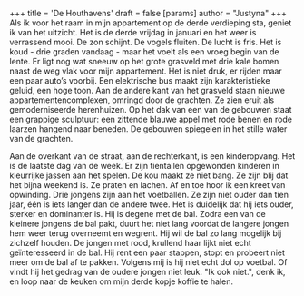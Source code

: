 +++
title = 'De Houthavens'
draft = false
[params]
  author = "Justyna"
+++
Als ik voor het raam in mijn appartement op de derde verdieping sta, geniet ik van het uitzicht. Het is de derde vrijdag in januari en het weer is verrassend mooi. De zon schijnt. De vogels fluiten. De lucht is fris. Het is koud - drie graden vandaag - maar het voelt als een vroeg begin van de lente. Er ligt nog wat sneeuw op het grote grasveld met drie kale bomen naast de weg vlak voor mijn appartement. Het is niet druk, er rijden maar een paar auto’s voorbij. Een elektrische bus maakt zijn karakteristieke geluid, een hoge toon. Aan de andere kant van het grasveld staan nieuwe appartementencomplexen, omringd door de grachten. Ze zien eruit als gemoderniseerde herenhuizen. Op het dak van een van de gebouwen staat een grappige sculptuur: een zittende blauwe appel met rode benen en rode laarzen hangend naar beneden. De gebouwen spiegelen in het stille water van de grachten. 

Aan de overkant van de straat, aan de rechterkant, is een kinderopvang. Het is de laatste dag van de week. Er zijn tientallen opgewonden kinderen in kleurrijke jassen aan het spelen. De kou maakt ze niet bang. Ze zijn blij dat het bijna weekend is. Ze praten en lachen. Af en toe hoor ik een kreet van opwinding. Drie jongens zijn aan het voetballen. Ze zijn niet ouder dan tien jaar, één is iets langer dan de andere twee. Het is duidelijk dat hij iets ouder, sterker en dominanter is. Hij is degene met de bal. Zodra een van de kleinere jongens de bal pakt, duurt het niet lang voordat de langere jongen hem weer terug overneemt en wegrent. Hij wil de bal zo lang mogelijk bij zichzelf houden. De jongen met rood, krullend haar lijkt niet echt geïnteresseerd in de bal. Hij rent een paar stappen, stopt en probeert niet meer om de bal af te pakken. Volgens mij is hij niet echt dol op voetbal. Of vindt hij het gedrag van de oudere jongen niet leuk. "Ik ook niet.", denk ik, en loop naar de keuken om mijn derde kopje koffie te halen.
